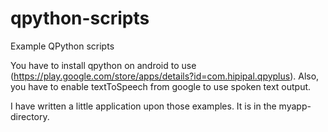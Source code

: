 # qpython-scripts
Example QPython scripts

You have to install qpython on android to use (https://play.google.com/store/apps/details?id=com.hipipal.qpyplus).
Also, you have to enable textToSpeech from google to use spoken text output.

I have written a little application upon those examples.
It is in the myapp-directory.
